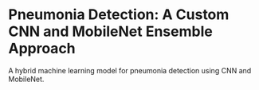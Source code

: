 # Pneumonia Detection: A Custom CNN and MobileNet Ensemble Approach
A hybrid machine learning model for pneumonia detection using CNN and MobileNet.
